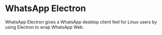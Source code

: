 # WhatsApp Electron
WhatsApp Electron gives a WhatsApp desktop client feel for Linux users by using Electron to wrap WhatsApp Web.